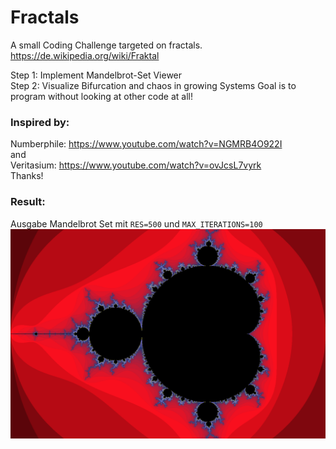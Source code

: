 # Fractals
A small Coding Challenge targeted on fractals.  
https://de.wikipedia.org/wiki/Fraktal

Step 1: Implement Mandelbrot-Set Viewer  
Step 2: Visualize Bifurcation and chaos in growing Systems
Goal is to program without looking at other code at all!

### Inspired by:  
Numberphile: https://www.youtube.com/watch?v=NGMRB4O922I  
and  
Veritasium: https://www.youtube.com/watch?v=ovJcsL7vyrk  
Thanks!

### Result:  
Ausgabe Mandelbrot Set mit `RES=500` und `MAX_ITERATIONS=100`  
![](mandelbrot.png "Mandelbrotset")